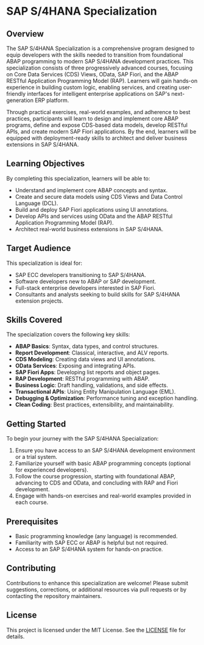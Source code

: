 # SAP S/4HANA Specialization

## Overview
The SAP S/4HANA Specialization is a comprehensive program designed to equip developers with the skills needed to transition from foundational ABAP programming to modern SAP S/4HANA development practices. This specialization consists of three progressively advanced courses, focusing on Core Data Services (CDS) Views, OData, SAP Fiori, and the ABAP RESTful Application Programming Model (RAP). Learners will gain hands-on experience in building custom logic, enabling services, and creating user-friendly interfaces for intelligent enterprise applications on SAP's next-generation ERP platform.

Through practical exercises, real-world examples, and adherence to best practices, participants will learn to design and implement core ABAP programs, define and expose CDS-based data models, develop RESTful APIs, and create modern SAP Fiori applications. By the end, learners will be equipped with deployment-ready skills to architect and deliver business extensions in SAP S/4HANA.

## Learning Objectives
By completing this specialization, learners will be able to:
- Understand and implement core ABAP concepts and syntax.
- Create and secure data models using CDS Views and Data Control Language (DCL).
- Build and deploy SAP Fiori applications using UI annotations.
- Develop APIs and services using OData and the ABAP RESTful Application Programming Model (RAP).
- Architect real-world business extensions in SAP S/4HANA.

## Target Audience
This specialization is ideal for:
- SAP ECC developers transitioning to SAP S/4HANA.
- Software developers new to ABAP or SAP development.
- Full-stack enterprise developers interested in SAP Fiori.
- Consultants and analysts seeking to build skills for SAP S/4HANA extension projects.

## Skills Covered
The specialization covers the following key skills:
- **ABAP Basics**: Syntax, data types, and control structures.
- **Report Development**: Classical, interactive, and ALV reports.
- **CDS Modeling**: Creating data views and UI annotations.
- **OData Services**: Exposing and integrating APIs.
- **SAP Fiori Apps**: Developing list reports and object pages.
- **RAP Development**: RESTful programming with ABAP.
- **Business Logic**: Draft handling, validations, and side effects.
- **Transactional APIs**: Using Entity Manipulation Language (EML).
- **Debugging & Optimization**: Performance tuning and exception handling.
- **Clean Coding**: Best practices, extensibility, and maintainability.

## Getting Started
To begin your journey with the SAP S/4HANA Specialization:
1. Ensure you have access to an SAP S/4HANA development environment or a trial system.
2. Familiarize yourself with basic ABAP programming concepts (optional for experienced developers).
3. Follow the course progression, starting with foundational ABAP, advancing to CDS and OData, and concluding with RAP and Fiori development.
4. Engage with hands-on exercises and real-world examples provided in each course.

## Prerequisites
- Basic programming knowledge (any language) is recommended.
- Familiarity with SAP ECC or ABAP is helpful but not required.
- Access to an SAP S/4HANA system for hands-on practice.

## Contributing
Contributions to enhance this specialization are welcome! Please submit suggestions, corrections, or additional resources via pull requests or by contacting the repository maintainers.

## License
This project is licensed under the MIT License. See the [LICENSE](LICENSE) file for details.
